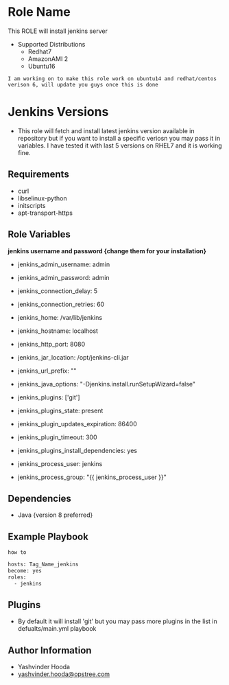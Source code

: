 Role Name
=========

This ROLE will install jenkins server 
- Supported Distributions
  * Redhat7
  * AmazonAMI 2
  * Ubuntu16

```I am working on to make this role work on ubuntu14 and redhat/centos verison 6, will update you guys once this is done ```

Jenkins Versions
=========

- This role will fetch and install latest jenkins version available in repository but if you want to install a specific veriosn you may pass it in variables. I have tested it with last 5 versions on RHEL7 and it is working fine.


Requirements
------------

* curl
* libselinux-python
* initscripts
* apt-transport-https


Role Variables
--------------

**jenkins username and password {change them for your installation}**
* jenkins_admin_username: admin
* jenkins_admin_password: admin

* jenkins_connection_delay: 5
* jenkins_connection_retries: 60
* jenkins_home: /var/lib/jenkins
* jenkins_hostname: localhost
* jenkins_http_port: 8080
* jenkins_jar_location: /opt/jenkins-cli.jar
* jenkins_url_prefix: ""
* jenkins_java_options: "-Djenkins.install.runSetupWizard=false"

* jenkins_plugins: ['git']
* jenkins_plugins_state: present
* jenkins_plugin_updates_expiration: 86400
* jenkins_plugin_timeout: 300
* jenkins_plugins_install_dependencies: yes

* jenkins_process_user: jenkins
* jenkins_process_group: "{{ jenkins_process_user }}"

Dependencies
------------

- Java {version 8 preferred}

Example Playbook
----------------

```how to```


```sh
hosts: Tag_Name_jenkins
become: yes
roles:
  - jenkins

```

Plugins
-------
* By default it will install 'git' but you may pass more plugins in the list in defualts/main.yml playbook 

Author Information
------------------

- Yashvinder Hooda
- yashvinder.hooda@opstree.com

